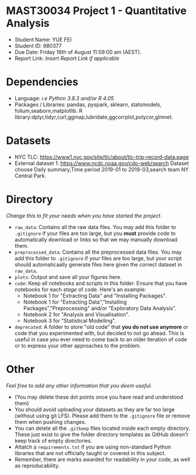 # MAST30034 Project 1 - Quantitative Analysis
- Student Name: YUE FEI
- Student ID: 980377
- Due Date: Friday 16th of August 11:59:00 am (AEST).
- Report Link: _Insert Report Link if applicable_

# Dependencies
- Language: _i.e Python 3.8.3 and/or R 4.05_
- Packages / Libraries:  pandas, pyspark, sklearn, statsmodels, folium,seaborn,matplotlib. R library:dplyr,tidyr,curl,ggmap,lubridate,ggcorrplot,polycor,glmnet.


# Datasets
- NYC TLC: https://www1.nyc.gov/site/tlc/about/tlc-trip-record-data.page
- External dataset 1: https://www.ncdc.noaa.gov/cdo-web/search      Dataset choose Daily summary,Time period 2019-01 to 2019-03,search team NY Central Park.


# Directory
_Change this to fit your needs when you have started the project._
- `raw_data`: Contains all the raw data files. You may add this folder to `.gitignore` if your files are too large, but you **must** provide code to automatically download or links so that we may manually download them. 
- `preprocessed_data`: Contains all the preprocessed data files. You may add this folder to `.gitignore` if your files are too large, but your script should automaticaally generate files here given the correct dataset in `raw_data`.
- `plots`: Output and save all your figures here.
- `code`: Keep all notebooks and scripts in this folder. Ensure that you have notebooks for each _stage_ of code. Here's an example:
    - Notebook 1 for "Extracting Data" and "Installing Packages".
    - Notebook 1 for "Extracting Data","Installing Packages","Preprocessing" and/or "Exploratory Data Analysis".
    - Notebook 2 for "Analysis and Visualisation".
    - Notebook 3 for "Statistical Modelling".
- `deprecated`: A folder to store "old code" that **you do not use anymore** or code that you experimented with, but decided to not go ahead. This is useful in case you ever need to come back to an older iteration of code or to express your other approaches to the problem.

# Other
_Feel free to add any other information that you deem useful._
- (You may delete these dot points once you have read and understood them)
- You should avoid uploading your datasets as they are far too large (without using git LFS). Please add them to the `.gitignore` file or remove them when pushing changes.
- You can delete all the `.gitkeep` files located inside each empty directory. These just exist to give the folder directory templates as GitHub doesn't keep track of empty directories. 
- Attatch a `requirements.txt` if you are using non-standard Python libraries that are not officially taught or covered in this subject. 
- Remember, there are marks awarded for readability in your code, as well as reproducability.
